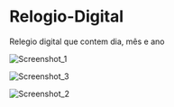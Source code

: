 # Relogio-Digital
Relegio digital que contem dia, mês  e ano


![Screenshot_1](https://github.com/user-attachments/assets/65ec3197-3a01-4dca-9d95-0d1569d83ac6)

![Screenshot_3](https://github.com/user-attachments/assets/16bec5c1-1aa4-4c60-82de-7ec4dd895007)

![Screenshot_2](https://github.com/user-attachments/assets/67965d4a-4dbe-41a9-90af-854a5b35619d)
